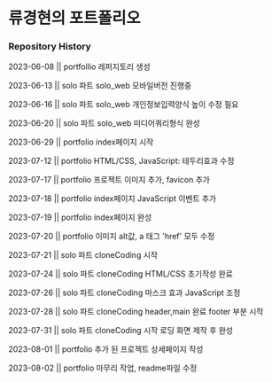 # 류경현의 포트폴리오

### Repository History

<p size="6">2023-06-08 || portfollio 레퍼지토리 생성</p>
<p size="6">2023-06-13 || solo 파트 solo_web 모바일버전 진행중</p>
<p size="6">2023-06-16 || solo 파트 solo_web 개인정보입력양식 높이 수정 필요</p>
<p size="6">2023-06-20 || solo 파트 solo_web 미디어쿼리형식 완성</p>
<p size="6">2023-06-29 || portfolio index페이지 시작</p>
<p size="6">2023-07-12 || portfolio HTML/CSS, JavaScript: 테두리효과 수정</p>
<p size="6">2023-07-17 || portfolio 프로젝트 이미지 추가, favicon 추가</p>
<p size="6">2023-07-18 || portfolio index페이지 JavaScript 이벤트 추가</p>
<p size="6">2023-07-19 || portfolio index페이지 완성</p>
<p size="6">2023-07-20 || portfolio 이미지 alt값, a 태그 'href' 모두 수정</p>
<p size="6">2023-07-21 || solo 파트 cloneCoding 시작</p>
<p size="6">2023-07-24 || solo 파트 cloneCoding HTML/CSS 초기작성 완료</p>
<p size="6">2023-07-26 || solo 파트 cloneCoding 마스크 효과 JavaScript 조정</p>
<p size="6">2023-07-28 || solo 파트 cloneCoding header,main 완료 footer 부분 시작</p>
<p size="6">2023-07-31 || solo 파트 cloneCoding 시작 로딩 화면 제작 후 완성</p>
<p size="6">2023-08-01 || portfolio 추가 된 프로젝트 상세페이지 작성</p>
<p size="6">2023-08-02 || portfolio 마무리 작업, readme파일 수정</p>
